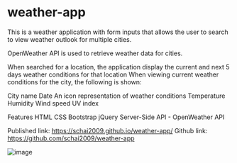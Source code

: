 # weather-app

This is a weather application with form inputs that allows the user to search to view weather outlook for multiple cities.

OpenWeather API is used to retrieve weather data for cities.

When searched for a location, the application display the current and next 5 days weather conditions for that location
When viewing current weather conditions for the city, the following is shown:

City name
Date
An icon representation of weather conditions
Temperature
Humidity
Wind speed
UV index

Features
HTML
CSS
Bootstrap
jQuery
Server-Side API - OpenWeather API

Published link: https://schai2009.github.io/weather-app/
Github link: https://github.com/schai2009/weather-app

![image](https://user-images.githubusercontent.com/101296284/167344345-b4561f86-4a58-4d0b-9e47-a1d3b0e6429a.png)

